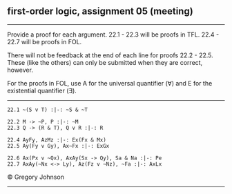 ## first-order logic, assignment 05 (meeting)

---

Provide a proof for each argument. 22.1 - 22.3 will be proofs in TFL. 22.4 - 22.7 will be proofs in FOL.

There will not be feedback at the end of each line for proofs 22.2 - 22.5. These (like the others) can only be submitted when they are correct, however.

For the proofs in FOL, use A for the universal quantifier (&forall;) and E for the existential quantifier (&exist;).

---

~~~{.ProofChecker .JohnsonSL options="fonts tabindent render" guides="fitch" points="18" late-credit="12"}
22.1 ~(S v T) :|-: ~S & ~T
~~~

~~~{.ProofChecker .JohnsonSL options="fonts tabindent render" feedback="none" guides="fitch" points="12" late-credit="8"}
22.2 M -> ~P, P :|-: ~M 
22.3 Q -> (R & T), Q v R :|-: R
~~~

~~~{.ProofChecker .ForallxQLPlus options="fonts tabindent render" feedback="none" guides="fitch" points="12" late-credit="8"}
22.4 AyFy, AzMz :|-: Ex(Fx & Mx)
22.5 Ay(Fy v Gy), Ax~Fx :|-: ExGx
~~~

~~~{.ProofChecker .ForallxQLPlus options="fonts tabindent render" guides="fitch" points="18" late-credit="12"}
22.6 Ax(Px v ~Qx), AxAy(Sx -> Qy), Sa & Na :|-: Pe
22.7 AxAy(~Nx <-> Ly), Az(Fz v ~Nz), ~Fa :|-: AxLx
~~~

<p>&copy; <script>document.write(new Date().getFullYear())</script> Gregory Johnson</p>
 
---